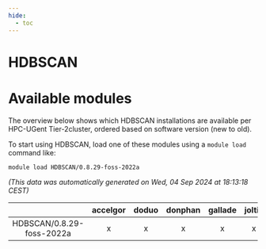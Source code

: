 ```yaml
---
hide:
  - toc
---
```


HDBSCAN
=======

# Available modules


The overview below shows which HDBSCAN installations are available per HPC-UGent Tier-2cluster, ordered based on software version (new to old).

To start using HDBSCAN, load one of these modules using a `module load` command like:

```shell
module load HDBSCAN/0.8.29-foss-2022a
```

*(This data was automatically generated on Wed, 04 Sep 2024 at 18:13:18 CEST)*  

| |accelgor|doduo|donphan|gallade|joltik|shinx|skitty|
| :---: | :---: | :---: | :---: | :---: | :---: | :---: | :---: |
|HDBSCAN/0.8.29-foss-2022a|x|x|x|x|x|-|x|

